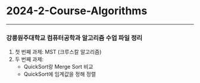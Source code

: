 # 2024-2-Course-Algorithms
---
### 강릉원주대학교 컴퓨터공학과 알고리즘 수업 파일 정리
1. 첫 번째 과제: MST (크루스칼 알고리즘)
2. 두 번째 과제:
   - QuickSort랑 Merge Sort 비교
   - QuickSort에 임계값을 정해 정렬 
